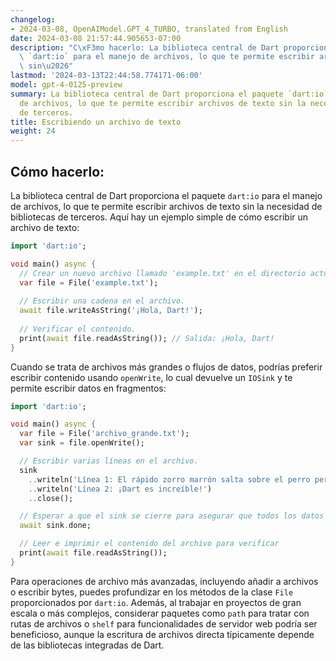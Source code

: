 ```yaml
---
changelog:
- 2024-03-08, OpenAIModel.GPT_4_TURBO, translated from English
date: 2024-03-08 21:57:44.905653-07:00
description: "C\xF3mo hacerlo: La biblioteca central de Dart proporciona el paquete\
  \ `dart:io` para el manejo de archivos, lo que te permite escribir archivos de texto\
  \ sin\u2026"
lastmod: '2024-03-13T22:44:58.774171-06:00'
model: gpt-4-0125-preview
summary: La biblioteca central de Dart proporciona el paquete `dart:io` para el manejo
  de archivos, lo que te permite escribir archivos de texto sin la necesidad de bibliotecas
  de terceros.
title: Escribiendo un archivo de texto
weight: 24
---
```


## Cómo hacerlo:
La biblioteca central de Dart proporciona el paquete `dart:io` para el manejo de archivos, lo que te permite escribir archivos de texto sin la necesidad de bibliotecas de terceros. Aquí hay un ejemplo simple de cómo escribir un archivo de texto:

```dart
import 'dart:io';

void main() async {
  // Crear un nuevo archivo llamado 'example.txt' en el directorio actual.
  var file = File('example.txt');
  
  // Escribir una cadena en el archivo.
  await file.writeAsString('¡Hola, Dart!');
  
  // Verificar el contenido.
  print(await file.readAsString()); // Salida: ¡Hola, Dart!
}
```

Cuando se trata de archivos más grandes o flujos de datos, podrías preferir escribir contenido usando `openWrite`, lo cual devuelve un `IOSink` y te permite escribir datos en fragmentos:

```dart
import 'dart:io';

void main() async {
  var file = File('archivo_grande.txt');
  var sink = file.openWrite();

  // Escribir varias líneas en el archivo.
  sink
    ..writeln('Línea 1: El rápido zorro marrón salta sobre el perro perezoso.')
    ..writeln('Línea 2: ¡Dart es increíble!')
    ..close();

  // Esperar a que el sink se cierre para asegurar que todos los datos estén escritos en el archivo.
  await sink.done;

  // Leer e imprimir el contenido del archivo para verificar
  print(await file.readAsString());
}
```

Para operaciones de archivo más avanzadas, incluyendo añadir a archivos o escribir bytes, puedes profundizar en los métodos de la clase `File` proporcionados por `dart:io`. Además, al trabajar en proyectos de gran escala o más complejos, considerar paquetes como `path` para tratar con rutas de archivos o `shelf` para funcionalidades de servidor web podría ser beneficioso, aunque la escritura de archivos directa típicamente depende de las bibliotecas integradas de Dart.
